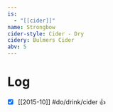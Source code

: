 ```yaml
---
is:
  - "[[cider]]"
name: Strongbow
cider-style: Cider - Dry
cidery: Bulmers Cider
abv: 5
---
```


# Log
- [x] [[2015-10]] #do/drink/cider 👍
